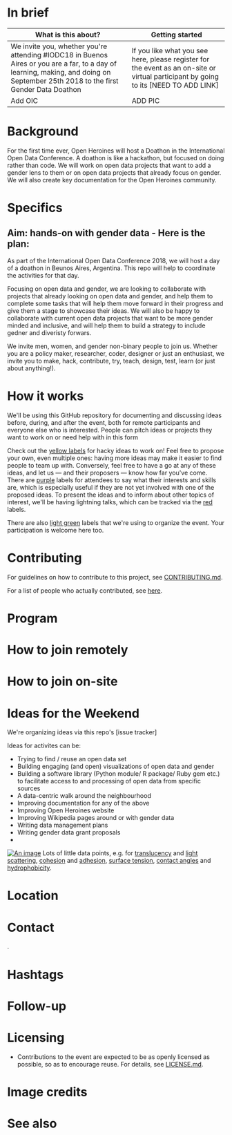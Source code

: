 
# In brief

| What is this about? | Getting started |
| --- | --- |
| We invite you, whether you're attending #IODC18 in Buenos Aires or you are a far, to a day of learning, making, and doing on September 25th 2018 to the first Gender Data Doathon   | If you like what you see here, please register for the event as an on-site or virtual participant by going to its [NEED TO ADD LINK]  |
| Add OIC | ADD PIC|

# Background
For the first time ever, Open Heroines will host a Doathon in the International Open Data Conference. A doathon is like a hackathon, but focused on doing rather than code. We will work on open data projects that want to add a gender lens to them or on open data projects that already focus on gender. We will also create key documentation for the Open Heroines community. 

# Specifics

## Aim: hands-on with gender data - Here is the plan:
As part of the International Open Data Conference 2018, we will host a day of a doathon in Beunos Aires, Argentina. This repo will help to coordinate the activities for that day. 

Focusing on open data and gender, we are looking to collaborate with projects that already looking on open data and gender, and help them to complete some tasks that will help them move forward in their progress and give them a stage to showcase their ideas. We will also be happy to collaborate with current open data projects that want to be more gender minded and inclusive, and will help them to build a strategy to include gedner and diveristy forwars. 

We invite men, women, and gender non-binary people to join us. Whether you are a policy maker, researcher, coder, designer or just an enthusiast, we invite you to make, hack, contribute, try, teach, design, test, learn (or just about anything!). 

# How it works

We'll be using this GitHub repository for documenting and discussing ideas before, during, and after the event, both for remote participants and everyone else who is interested. People can pitch ideas or projects they want to work on or need help with in this form 


Check out the [yellow labels](https://github.com/sparcopen/open-research-doathon/issues?utf8=%E2%9C%93&q=is%3Aissue%20is%3Aopen%20label%3Aidea%20-label%3Ameta) for hacky ideas to work on! Feel free to propose your own, even multiple ones: having more ideas may make it easier to find people to team up with. Conversely, feel free to have a go at any of these ideas, and let us &mdash; and their proposers &mdash; know how far you've come. There are [purple](https://github.com/sparcopen/open-research-doathon/issues?utf8=%E2%9C%93&q=is%3Aopen%20label%3Ainterests%20-label%3Ameta) labels for attendees to say what their interests and skills are, which is especially useful if they are not yet involved with one of the proposed ideas.
To present the ideas and to inform about other topics of interest, we'll be having lightning talks, which can be tracked via the [red](https://github.com/sparcopen/open-research-doathon/issues?utf8=%E2%9C%93&q=is%3Aopen%20label%3Alightning-talks%20-label%3Ameta) labels.

There are also [light green](https://github.com/sparcopen/open-research-doathon/issues?q=is%3Aissue+is%3Aopen+label%3Ameta) labels that we're using to organize the event. Your participation is welcome here too.

# Contributing

For guidelines on how to contribute to this project, see [CONTRIBUTING.md](https://github.com/sparcopen/open-research-doathon/blob/master/CONTRIBUTING.md).

For a list of people who actually contributed, see [here](https://josephmcarthur.github.io/do-a-thon_hatrack/Let's%20Build%20a%20Hat%20Rack.html).

# Program


# How to join remotely



# How to join on-site



# Ideas for the Weekend

We're organizing ideas via this repo's [issue tracker]

Ideas for activites can be:
* Trying to find / reuse an open data set
* Building engaging (and open) visualizations of open data and gender
* Building a software library (Python module/ R package/ Ruby gem etc.) to facilitate access to and processing of open data from specific sources
* A data-centric walk around the neighbourhood
* Improving documentation for any of the above
* Improving Open Heroines website
* Improving Wikipedia pages around or with gender data
* Writing data management plans
* Writing gender data grant proposals
*

[![An image](https://upload.wikimedia.org/wikipedia/commons/4/40/Dews...%28byNithyaRamanujam%29.jpg)](https://commons.wikimedia.org/wiki/File:Dews...(byNithyaRamanujam).jpg)
Lots of little data points, e.g. for [translucency](https://en.wikipedia.org/wiki/Transparency_and_translucency) and [light scattering](https://en.wikipedia.org/wiki/Light_scattering), [cohesion](https://en.wikipedia.org/wiki/Cohesion_(chemistry)) and [adhesion](https://en.wikipedia.org/wiki/Adhesion), [surface tension](https://en.wikipedia.org/wiki/Surface_tension), [contact angles](https://en.wikipedia.org/wiki/Contact_angle) and [hydrophobicity](https://en.wikipedia.org/wiki/Hydrophobe).

# Location


# Contact
.

# Hashtags



# Follow-up



# Licensing

* Contributions to the event are expected to be as openly licensed as possible, so as to encourage reuse. For details, see [LICENSE.md](https://github.com/sparcopen/open-research-doathon/blob/master/LICENSE.md).

# Image credits


# See also

